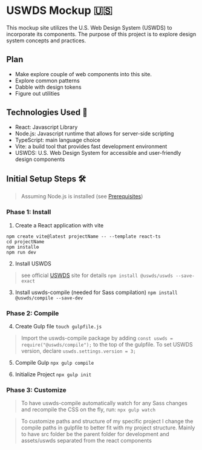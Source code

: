 # USWDS Mockup 🇺🇸
 
This mockup site utilizes the U.S. Web Design System (USWDS) to incorporate its components. The purpose of this project is to explore design system concepts and practices.

## Plan 
- Make explore couple of web components into this site. 
- Explore common patterns
- Dabble with design tokens
- Figure out utilities
 
## Technologies Used 🚀
- React: Javascript Library
- Node.js: Javascript runtime that allows for server-side scripting
- TypeScript: main language choice
- Vite: a build tool that provides fast development environment
- USWDS: U.S. Web Design System for accessible and user-friendly design components
 
## Initial Setup Steps 🛠️
> Assuming Node.js is installed (see [Prerequisites](https://github.com/ITS-HCD/excelsior/wiki#prerequisites))
 
### Phase 1: Install
1) Create a React application with vite
```
npm create vite@latest projectName -- --template react-ts
cd projectName
npm install⚙️
npm run dev
```
2) Install USWDS
> see official [USWDS](https://designsystem.digital.gov/documentation/getting-started/developers/phase-one-install/) site for details
`npm install @uswds/uswds --save-exact`
 
3) Install uswds-compile (needed for Sass compilation)
`npm install @uswds/compile --save-dev`
 
### Phase 2: Compile
4) Create Gulp file
`touch gulpfile.js`
> Import the uswds-compile package by adding `const uswds = require("@uswds/compile");` to the top of the gulpfile. To set USWDS version, declare `uswds.settings.version = 3;` 

5) Compile Gulp
`npx gulp compile`

6) Initialize Project
`npx gulp init`

### Phase 3: Customize
> To have uswds-compile automatically watch for any Sass changes and recompile the CSS on the fly, run:
`npx gulp watch`

> To customize paths and structure of my specific project I change the compile paths in gulpfile to better fit with my project structure. Mainly to have src folder be the parent folder for development and assets/uswds separated from the react components